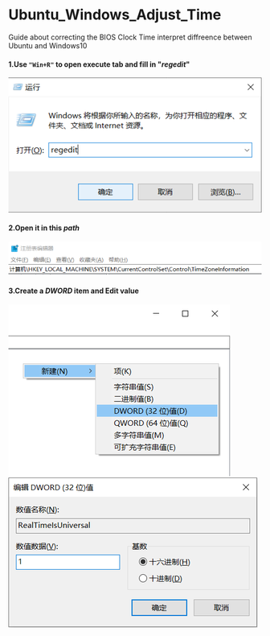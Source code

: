 # Ubuntu_Windows_Adjust_Time
Guide about correcting the BIOS Clock Time interpret diffreence between Ubuntu and Windows10

#### 1.Use `"Win+R"` to open execute tab and fill in "*regedit*" 

<img src="/WinR.PNG" />

#### 2.Open it in this *path*

<img src="/path.PNG" />

#### 3.Create a *DWORD* item and Edit value

<img src="new.PNG" />

<img src="value.PNG" />
